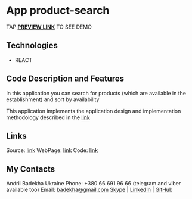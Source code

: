 # App product-search
TAP **[PREVIEW LINK](https://andriifront.github.io/rct-product-search)** TO SEE DEMO


## Technologies
 - REACT


## Code Description and Features
In this application you can search for products (which are available in the establishment) and sort by availability

This application implements the application design and implementation methodology described in the [link](https://beta.reactjs.org/learn/thinking-in-react)


## Links
Source: [link](https://beta.reactjs.org/learn/thinking-in-react)
WebPage: [link](https://andriifront.github.io/rct-product-search)
Code: [link](https://github.com/andriiFront/rct-product-search)


## My Contacts
Andrii Badekha
Ukraine
Phone: +380 66 691 96 66 (telegram and viber available too)
Email: [badekha@gmail.com](mailto:badekha@gmail.com)
[Skype](https://join.skype.com/invite/h29gcO1kzY99) | [LinkedIn](https://www.linkedin.com/in/andrii-badekha-3a026b79/) | [GitHub](https://github.com/andriiFront)
